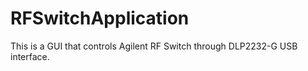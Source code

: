 # RFSwitchApplication

This is a GUI that controls Agilent RF Switch through DLP2232-G USB interface.
